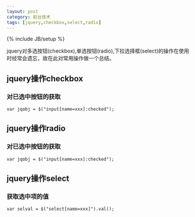 ```yaml
---
layout: post
category: 前台技术
tags: [jquery,checkbox,select,radio]
---
```

{% include JB/setup %}

jquery对多选按钮(checkbox),单选按钮(radio),下拉选择框(select)的操作在使用时经常会遗忘，故在此对常用操作做一个总结。 

## jquery操作checkbox

### 对已选中按钮的获取

	var jqobj = $("input[name=xxx]:checked");

## jquery操作radio

### 对已选中按钮的获取

	var jqobj = $("input[name=xxx]:checked");
	
## jquery操作select

### 获取选中项的值

	var selval = $("select[name=xxx]").val();
